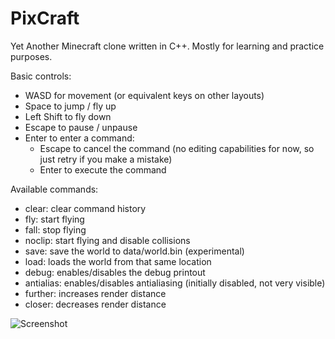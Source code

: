 # PixCraft
Yet Another Minecraft clone written in C++. Mostly for learning and practice purposes.

Basic controls:
- WASD for movement (or equivalent keys on other layouts)
- Space to jump / fly up
- Left Shift to fly down
- Escape to pause / unpause
- Enter to enter a command:
	- Escape to cancel the command
	  (no editing capabilities for now, so just retry if you make a mistake)
	- Enter to execute the command

Available commands:
- clear: clear command history
- fly: start flying
- fall: stop flying
- noclip: start flying and disable collisions
- save: save the world to data/world.bin (experimental)
- load: loads the world from that same location
- debug: enables/disables the debug printout
- antialias: enables/disables antialiasing (initially disabled, not very visible)
- further: increases render distance
- closer: decreases render distance

![Screenshot](https://i.imgur.com/qYKhC8V.png)
